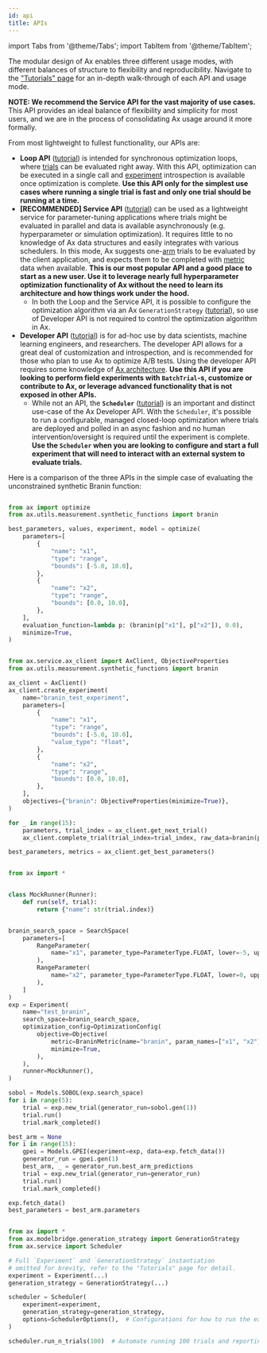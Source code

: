 ```yaml
---
id: api
title: APIs
---
```


import Tabs from '@theme/Tabs';
import TabItem from '@theme/TabItem';

The modular design of Ax enables three different usage modes, with different
balances of structure to flexibility and reproducibility. Navigate to the
["Tutorials" page](/tutorials) for an in-depth walk-through of each API and
usage mode.

**NOTE: We recommend the Service API for the vast majority of use cases.** This
API provides an ideal balance of flexibility and simplicity for most users, and
we are in the process of consolidating Ax usage around it more formally.

From most lightweight to fullest functionality, our APIs are:

-   **Loop API** ([tutorial](/tutorials/gpei_hartmann_loop.html)) is intended for
    synchronous optimization loops, where [trials](glossary.md#trial) can be
    evaluated right away. With this API, optimization can be executed in a single
    call and [experiment](glossary.md#experiment) introspection is available once
    optimization is complete. **Use this API only for the simplest use cases where
    running a single trial is fast and only one trial should be running at a
    time.**
-   **[RECOMMENDED] Service API**
    ([tutorial](/tutorials/gpei_hartmann_service.html)) can be used as a
    lightweight service for parameter-tuning applications where trials might be
    evaluated in parallel and data is available asynchronously (e.g.
    hyperparameter or simulation optimization). It requires little to no knowledge
    of Ax data structures and easily integrates with various schedulers. In this
    mode, Ax suggests one-[arm](glossary.md#arm) trials to be evaluated by the
    client application, and expects them to be completed with
    [metric](glossary.md#metric) data when available. **This is our most popular
    API and a good place to start as a new user. Use it to leverage nearly full
    hyperparameter optimization functionality of Ax without the need to learn its
    architecture and how things work under the hood.**
    -   In both the Loop and the Service API, it is possible to configure the
        optimization algorithm via an Ax `GenerationStrategy`
        ([tutorial](/tutorials/generation_strategy.html)), so use of Developer API
        is not required to control the optimization algorithm in Ax.
-   **Developer API** ([tutorial](/tutorials/gpei_hartmann_developer.html)) is for
    ad-hoc use by data scientists, machine learning engineers, and researchers.
    The developer API allows for a great deal of customization and introspection,
    and is recommended for those who plan to use Ax to optimize A/B tests. Using
    the developer API requires some knowledge of [Ax architecture](core.md). **Use
    this API if you are looking to perform field experiments with `BatchTrial`-s,
    customize or contribute to Ax, or leverage advanced functionality that is not
    exposed in other APIs.**
    -   While not an API, the **`Scheduler`**
        ([tutorial](/tutorials/scheduler.html)) is an important and distinct
        use-case of the Ax Developer API. With the `Scheduler`, it's possible to run
        a configurable, managed closed-loop optimization where trials are deployed
        and polled in an async fashion and no human intervention/oversight is
        required until the experiment is complete. **Use the `Scheduler` when you
        are looking to configure and start a full experiment that will need to
        interact with an external system to evaluate trials.**

Here is a comparison of the three APIs in the simple case of evaluating the
unconstrained synthetic Branin function:


<Tabs>
  <TabItem value="Loop" label="Loop" default>

```py

from ax import optimize
from ax.utils.measurement.synthetic_functions import branin

best_parameters, values, experiment, model = optimize(
    parameters=[
        {
            "name": "x1",
            "type": "range",
            "bounds": [-5.0, 10.0],
        },
        {
            "name": "x2",
            "type": "range",
            "bounds": [0.0, 10.0],
        },
    ],
    evaluation_function=lambda p: (branin(p["x1"], p["x2"]), 0.0),
    minimize=True,
)

```

  </TabItem>
  <TabItem value="Service" label="Service">

```py

from ax.service.ax_client import AxClient, ObjectiveProperties
from ax.utils.measurement.synthetic_functions import branin

ax_client = AxClient()
ax_client.create_experiment(
    name="branin_test_experiment",
    parameters=[
        {
            "name": "x1",
            "type": "range",
            "bounds": [-5.0, 10.0],
            "value_type": "float",
        },
        {
            "name": "x2",
            "type": "range",
            "bounds": [0.0, 10.0],
        },
    ],
    objectives={"branin": ObjectiveProperties(minimize=True)},
)

for _ in range(15):
    parameters, trial_index = ax_client.get_next_trial()
    ax_client.complete_trial(trial_index=trial_index, raw_data=branin(parameters["x1"], parameters["x2"]))

best_parameters, metrics = ax_client.get_best_parameters()

```

  </TabItem>
  <TabItem value="Developer" label="Developer">

```py

from ax import *


class MockRunner(Runner):
    def run(self, trial):
        return {"name": str(trial.index)}


branin_search_space = SearchSpace(
    parameters=[
        RangeParameter(
            name="x1", parameter_type=ParameterType.FLOAT, lower=-5, upper=10
        ),
        RangeParameter(
            name="x2", parameter_type=ParameterType.FLOAT, lower=0, upper=15
        ),
    ]
)
exp = Experiment(
    name="test_branin",
    search_space=branin_search_space,
    optimization_config=OptimizationConfig(
        objective=Objective(
            metric=BraninMetric(name="branin", param_names=["x1", "x2"]),
            minimize=True,
        ),
    ),
    runner=MockRunner(),
)

sobol = Models.SOBOL(exp.search_space)
for i in range(5):
    trial = exp.new_trial(generator_run=sobol.gen(1))
    trial.run()
    trial.mark_completed()

best_arm = None
for i in range(15):
    gpei = Models.GPEI(experiment=exp, data=exp.fetch_data())
    generator_run = gpei.gen(1)
    best_arm, _ = generator_run.best_arm_predictions
    trial = exp.new_trial(generator_run=generator_run)
    trial.run()
    trial.mark_completed()

exp.fetch_data()
best_parameters = best_arm.parameters

```

  </TabItem>
  <TabItem value="Scheduler" label="Scheduler">

```py

from ax import *
from ax.modelbridge.generation_strategy import GenerationStrategy
from ax.service import Scheduler

# Full `Experiment` and `GenerationStrategy` instantiation
# omitted for brevity, refer to the "Tutorials" page for detail.
experiment = Experiment(...)
generation_strategy = GenerationStrategy(...)

scheduler = Scheduler(
    experiment=experiment,
    generation_strategy=generation_strategy,
    options=SchedulerOptions(),  # Configurations for how to run the experiment
)

scheduler.run_n_trials(100)  # Automate running 100 trials and reporting results

```

  </TabItem>
</Tabs>
